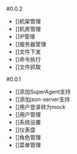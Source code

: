 #0.0.2

* []机架管理
* []机房管理
* []IP管理
* []服务器管理
* []文件下发
* []命令执行
* []文件抓取

#0.0.1

* []添加SuperAgent支持
* []添加json-server支持
* []用户登录转为mock
* []用户管理
* []系统设置
* []仪表盘
* []角色管理
* []菜单管理

